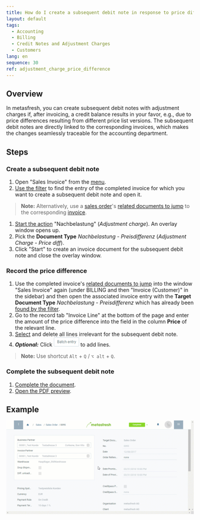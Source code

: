 ```yaml
---
title: How do I create a subsequent debit note in response to price differences after invoicing?
layout: default
tags:
  - Accounting
  - Billing
  - Credit Notes and Adjustment Charges
  - Customers
lang: en
sequence: 30
ref: adjustment_charge_price_difference
---
```


## Overview
In metasfresh, you can create subsequent debit notes with adjustment charges if, after invoicing, a credit balance results in your favor, e.g., due to price differences resulting from different price list versions. The subsequent debit notes are directly linked to the corresponding invoices, which makes the changes seamlessly traceable for the accounting department.

## Steps

### Create a subsequent debit note
1. Open "Sales Invoice" from the [menu](Menu).
1. [Use the filter](Filtering_function) to find the entry of the completed invoice for which you want to create a subsequent debit note and open it.
 >**Note:** Alternatively, use a [sales order](SalesOrder_recording)'s [related documents to jump](JumptoviaSidebar) to the corresponding [invoice](Invoice_SalesOrder).

1. [Start the action](StartAction) "Nachbelastung" (*Adjustment charge*). An overlay window opens up.
1. Pick the **Document Type** *Nachbelastung - Preisdifferenz* (*Adjustment Charge - Price diff*).
1. Click "Start" to create an invoice document for the subsequent debit note and close the overlay window.

### Record the price difference
1. Use the completed invoice's [related documents to jump](JumptoviaSidebar) into the window "Sales Invoice" again (under BILLING and then "Invoice (Customer)" in the sidebar) and then open the associated invoice entry with the **Target Document Type** *Nachbelastung - Preisdifferenz* which has already been [found by the filter](Filtering_function).
1. Go to the record tab "Invoice Line" at the bottom of the page and enter the amount of the price difference into the field in the column **Price** of the relevant line.
1. [Select](RecordSelection) and delete all lines irrelevant for the subsequent debit note.
1. ***Optional:*** Click !["Batch entry"](assets/Batch_Entry_Button.png) to add lines.
 >**Note:** Use shortcut `Alt` + `Q` / `⌥ alt` + `Q`.

### Complete the subsequent debit note
1. [Complete the document](DocumentProcessingComplete).
1. [Open the PDF preview](PrintPreview).

## Example
![](assets/Adjustment_charge_price_difference.gif)
